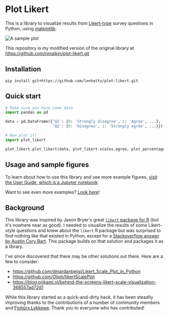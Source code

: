 Plot Likert
===========
This is a library to visualize results from [Likert-type](https://en.wikipedia.org/wiki/Likert_scale) survey questions in Python, using [matplotlib](https://matplotlib.org/).

![A sample plot](docs/sample_plot.png)

This repository is my modified version of the original library at https://github.com/nmalkin/plot-likert.git


Installation
------------

```shell
pip install git+https://github.com/lenhattu/plot-likert.git
```


Quick start
-----------
```python
# Make sure you have some data
import pandas as pd

data = pd.DataFrame({'Q1': {0: 'Strongly disagree', 1: 'Agree', ...},
                     'Q2': {0: 'Disagree', 1: 'Strongly agree', ...}})

# Now plot it!
import plot_likert

plot_likert.plot_likert(data, plot_likert.scales.agree, plot_percentage=True);
```


Usage and sample figures
------------------------

To learn about how to use this library and see more example figures,
[visit the User Guide, which is a Jupyter notebook](https://github.com/nmalkin/plot-likert/blob/release/docs/guide.ipynb).

Want to see even more examples? [Look here](docs/lots_of_random_figures.ipynb)!

Background
----------

This library was inspired by Jason Bryer's great [`likert` package for R](https://cran.r-project.org/web/packages/likert/) (but it's nowhere near as good).
I needed to visualize the results of some Likert-style questions and knew about the `likert` R package but was surprised to find nothing like that existed in Python, except for a [Stackoverflow answer by Austin Cory Bart](https://stackoverflow.com/a/41384812). This package builds on that solution and packages it as a library.

I've since discovered that there may be other solutions out there.
Here are a few to consider:
- https://github.com/dmardanbeigi/Likert_Scale_Plot_in_Python
- https://github.com/Oliph/likertScalePlot
- https://blog.orikami.nl/behind-the-screens-likert-scale-visualization-368557ad72d1

While this library started as a quick-and-dirty hack,
it has been steadily improving thanks to the contributions of a number of community members and [Fjohürs Lykkewe](https://www.youtube.com/watch?v=ef7cTuVUiWs).
Thank you to everyone who has contributed!
